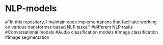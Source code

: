 # NLP-models
#"In this repository, I maintain code implementations that facilitate working on various transformer-based NLP tasks."
#different NLP tasks
#Conversational models
#Audio classification models
#Image classification
#Image segmentation

